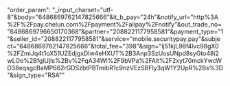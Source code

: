 "order_param": "_input_charset=\"utf-8\"&body=\"6486869762147825666\"&it_b_pay=\"24h\"&notify_url=\"http%3A%2F%2Fpay.chelun.com%2Fpayment%2Falipay%2Fnotify\"&out_trade_no=\"6486869796650170368\"&partner=\"2088221177958581\"&payment_type=\"1\"&seller_id=\"2088221177958581\"&service=\"mobile.securitypay.pay\"&subject=\"6486869762147825666\"&total_fee=\"398\"&sign=\"lj51kjL98f4lvc98gX0%2FZmiJq4t1oX51UZEdjgxDIw4eHXUT%2B3Anp3SzUosUNpd8syGto48i2wLOo%2BfglUjIs%2Bv%2FqA34Wl%2F9bVPa%2FAit%2F2xyt70mckYwcWD38eqsgcBaMP662rGDSzbtPBTmibR1c9nzVEzSBFly3qW1Y2UpR%2Bs%3D\"&sign_type=\"RSA\""
